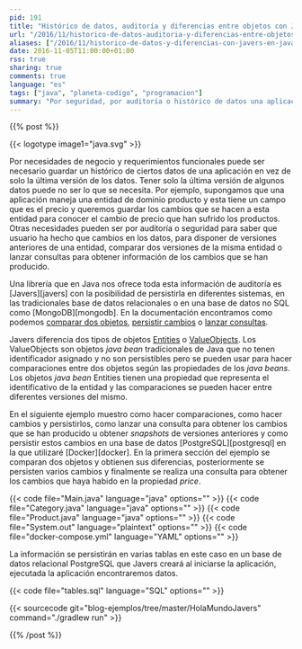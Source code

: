```yaml
---
pid: 191
title: "Histórico de datos, auditoría y diferencias entre objetos con Javers en Java"
url: "/2016/11/historico-de-datos-auditoria-y-diferencias-entre-objetos-con-javers-en-java/"
aliases: ["/2016/11/historico-de-datos-y-diferencias-con-javers-en-java/", "/2016/11/historico-de-datos-y-diferencias-entre-objetos-con-javers-en-java/"]
date: 2016-11-05T11:00:00+01:00
rss: true
sharing: true
comments: true
language: "es"
tags: ["java", "planeta-codigo", "programacion"]
summary: "Por seguridad, por auditoría o histórico de datos una aplicación puede requerir no solo guardar los valores actuales de los datos que maneja sino también las versiones anteriores y los cambios en cada valor de los mismos. En Java hay una librería llamada Javers que nos proporciona funcionalidades como comparación, _snapshots_, persistencia y un lenguaje de consulta para hacer búsquedas."
---
```


{{% post %}}

{{< logotype image1="java.svg" >}}

Por necesidades de negocio y requerimientos funcionales puede ser necesario guardar un histórico de ciertos datos de una aplicación en vez de solo la última versión de los datos. Tener solo la última versión de algunos datos puede no ser lo que se necesita. Por ejemplo, supongamos que una aplicación maneja una entidad de dominio producto y esta tiene un campo que es el precio y queremos guardar los cambios que se hacen a esta entidad para conocer el cambio de precio que han sufrido los productos. Otras necesidades pueden ser por auditoría o seguridad para saber que usuario ha hecho que cambios en los datos, para disponer de versiones anteriores de una entidad, comparar dos versiones de la misma entidad o lanzar consultas para obtener información de los cambios que se han producido.

Una librería que en Java nos ofrece toda esta información de auditoría es [Javers][javers] con la posibilidad de persistirla en diferentes sistemas, en las tradicionales base de datos relacionales o en una base de datos no SQL como [MongoDB][mongodb]. En la documentación encontramos como podemos [comparar dos objetos](http://javers.org/documentation/diff-examples/), [persistir cambios](http://javers.org/documentation/repository-examples/) o [lanzar consultas](http://javers.org/documentation/jql-examples/).

Javers diferencia dos tipos de objetos [Entities](http://javers.org/documentation/diff-examples/#compare-entities) o [ValueObjects](http://javers.org/documentation/diff-examples/#compare-valueobjects). Los ValueObjects son objetos _java bean_ tradicionales de Java que no tenen identificador asignado y no son persistibles pero se pueden usar para hacer comparaciones entre dos objetos según las propiedades de los _java beans_. Los objetos _java bean_ Entities tienen una propiedad que representa el identificativo de la entidad y las comparaciones se pueden hacer entre diferentes versiones del mismo.

En el siguiente ejemplo muestro como hacer comparaciones, como hacer cambios y persistirlos, como lanzar una consulta para obtener los cambios que se han producido u obtener _snapshots_ de versiones anteriores y como persistir estos cambios en una base de datos [PostgreSQL][postgresql] en la que utilizaré [Docker][docker]. En la primera sección del ejemplo se comparan dos objetos y obtienen sus diferencias, posteriormente se persisten varios cambios y finalmente se realiza una consulta para obtener los cambios que haya habido en la propiedad _price_.

{{< code file="Main.java" language="java" options="" >}}
{{< code file="Category.java" language="java" options="" >}}
{{< code file="Product.java" language="java" options="" >}}
{{< code file="System.out" language="plaintext" options="" >}}
{{< code file="docker-compose.yml" language="YAML" options="" >}}

La información se persistirán en varias tablas en este caso en un base de datos relacional PostgreSQL que Javers creará al iniciarse la aplicación, ejecutada la aplicación encontraremos datos.

{{< code file="tables.sql" language="SQL" options="" >}}

{{< sourcecode git="blog-ejemplos/tree/master/HolaMundoJavers" command="./gradlew run" >}}

{{% /post %}}
